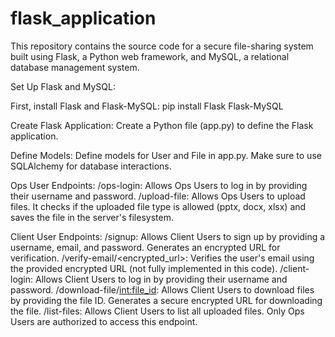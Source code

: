 # flask_application
This repository contains the source code for a secure file-sharing system built using Flask, a Python web framework, and MySQL, a relational database management system. 

Set Up Flask and MySQL:

First, install Flask and Flask-MySQL:
pip install Flask Flask-MySQL

Create Flask Application:
Create a Python file (app.py) to define the Flask application.

Define Models:
Define models for User and File in app.py. Make sure to use SQLAlchemy for database interactions.


Ops User Endpoints:
/ops-login: Allows Ops Users to log in by providing their username and password.
/upload-file: Allows Ops Users to upload files. It checks if the uploaded file type is allowed (pptx, docx, xlsx) and saves the file in the server's filesystem.


Client User Endpoints:
/signup: Allows Client Users to sign up by providing a username, email, and password. Generates an encrypted URL for verification.
/verify-email/<encrypted_url>: Verifies the user's email using the provided encrypted URL (not fully implemented in this code).
/client-login: Allows Client Users to log in by providing their username and password.
/download-file/<int:file_id>: Allows Client Users to download files by providing the file ID. Generates a secure encrypted URL for downloading the file.
/list-files: Allows Client Users to list all uploaded files. Only Ops Users are authorized to access this endpoint.

